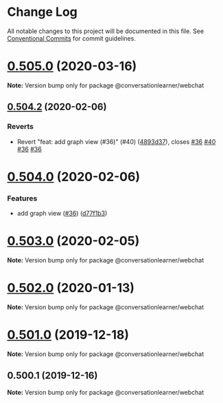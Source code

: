 # Change Log

All notable changes to this project will be documented in this file.
See [Conventional Commits](https://conventionalcommits.org) for commit guidelines.

# [0.505.0](https://github.com/Microsoft/ConversationLearner-WebChat/compare/v0.504.9...v0.505.0) (2020-03-16)

**Note:** Version bump only for package @conversationlearner/webchat





## [0.504.2](https://github.com/Microsoft/ConversationLearner-WebChat/compare/v0.504.1...v0.504.2) (2020-02-06)


### Reverts

* Revert "feat: add graph view (#36)" (#40) ([4893d37](https://github.com/Microsoft/ConversationLearner-WebChat/commit/4893d37b689c80bca967756aa365836ed9cae795)), closes [#36](https://github.com/Microsoft/ConversationLearner-WebChat/issues/36) [#40](https://github.com/Microsoft/ConversationLearner-WebChat/issues/40) [#36](https://github.com/Microsoft/ConversationLearner-WebChat/issues/36) [#36](https://github.com/Microsoft/ConversationLearner-WebChat/issues/36)





# [0.504.0](https://github.com/Microsoft/ConversationLearner-WebChat/compare/v0.503.1...v0.504.0) (2020-02-06)


### Features

* add graph view ([#36](https://github.com/Microsoft/ConversationLearner-WebChat/issues/36)) ([d77f1b3](https://github.com/Microsoft/ConversationLearner-WebChat/commit/d77f1b34ec65479694fcf7556b4edb8ded12aa0b))





# [0.503.0](https://github.com/Microsoft/ConversationLearner-WebChat/compare/v0.502.2...v0.503.0) (2020-02-05)

**Note:** Version bump only for package @conversationlearner/webchat





# [0.502.0](https://github.com/Microsoft/ConversationLearner-WebChat/compare/v0.501.17...v0.502.0) (2020-01-13)

**Note:** Version bump only for package @conversationlearner/webchat





# [0.501.0](https://github.com/Microsoft/ConversationLearner-WebChat/compare/v0.500.3...v0.501.0) (2019-12-18)

**Note:** Version bump only for package @conversationlearner/webchat





## 0.500.1 (2019-12-16)

**Note:** Version bump only for package @conversationlearner/webchat
